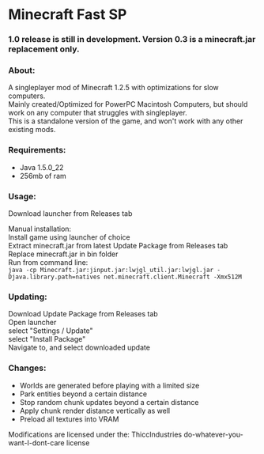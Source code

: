 # Minecraft Fast SP

### 1.0 release is still in development. Version 0.3 is a minecraft.jar replacement only. ###
### About:
A singleplayer mod of Minecraft 1.2.5 with optimizations for slow computers.  
Mainly created/Optimized for PowerPC Macintosh Computers, but should work on any computer that struggles with singleplayer.  
This is a standalone version of the game, and won't work with any other existing mods.
### Requirements:
* Java 1.5.0_22
* 256mb of ram
### Usage:
Download launcher from Releases tab  
  
Manual installation:  
Install game using launcher of choice  
Extract minecraft.jar from latest Update Package from Releases tab  
Replace minecraft.jar in bin folder  
Run from command line:  
``java -cp Minecraft.jar:jinput.jar:lwjgl_util.jar:lwjgl.jar -Djava.library.path=natives net.minecraft.client.Minecraft -Xmx512M``

### Updating:
Download Update Package from Releases tab  
Open launcher  
select "Settings / Update"  
select "Install Package"  
Navigate to, and select downloaded update  

### Changes:
* Worlds are generated before playing with a limited size
* Park entities beyond a certain distance
* Stop random chunk updates beyond a certain distance
* Apply chunk render distance vertically as well
* Preload all textures into VRAM

Modifications are licensed under the:
ThiccIndustries do-whatever-you-want-I-dont-care license


